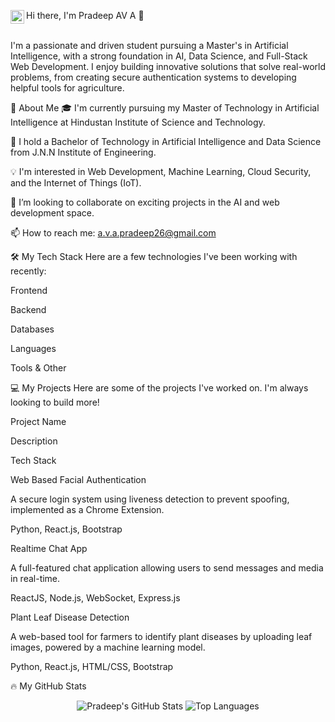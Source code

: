 Hi there, I'm Pradeep AV A 👋
<a href="https://www.linkedin.com/in/pradeepava">
<img align="left" alt="Pradeep's LinkedIn" width="22px" src="https://cdn.jsdelivr.net/npm/simple-icons@3.13.0/icons/linkedin.svg" />
</a>
<br/>
<br/>

I'm a passionate and driven student pursuing a Master's in Artificial Intelligence, with a strong foundation in AI, Data Science, and Full-Stack Web Development. I enjoy building innovative solutions that solve real-world problems, from creating secure authentication systems to developing helpful tools for agriculture.

🚀 About Me
🎓 I'm currently pursuing my Master of Technology in Artificial Intelligence at Hindustan Institute of Science and Technology.

🌱 I hold a Bachelor of Technology in Artificial Intelligence and Data Science from J.N.N Institute of Engineering.

💡 I'm interested in Web Development, Machine Learning, Cloud Security, and the Internet of Things (IoT).

👯 I’m looking to collaborate on exciting projects in the AI and web development space.

📫 How to reach me: a.v.a.pradeep26@gmail.com

🛠️ My Tech Stack
Here are a few technologies I've been working with recently:

Frontend

Backend

Databases

Languages

Tools & Other









































💻 My Projects
Here are some of the projects I've worked on. I'm always looking to build more!

Project Name

Description

Tech Stack

Web Based Facial Authentication

A secure login system using liveness detection to prevent spoofing, implemented as a Chrome Extension.

Python, React.js, Bootstrap

Realtime Chat App

A full-featured chat application allowing users to send messages and media in real-time.

ReactJS, Node.js, WebSocket, Express.js

Plant Leaf Disease Detection

A web-based tool for farmers to identify plant diseases by uploading leaf images, powered by a machine learning model.

Python, React.js, HTML/CSS, Bootstrap

🔥 My GitHub Stats
<p align="center">
<img src="https://github-readme-stats.vercel.app/api%3Fusername%3Dyour-github-username%26show_icons%3Dtrue%26theme%3Ddracula%26hide_border%3Dtrue%26count_private%3Dtrue" alt="Pradeep's GitHub Stats" />
<img src="https://www.google.com/search?q=https://github-readme-stats.vercel.app/api/top-langs/%3Fusername%3Dyour-github-username%26layout%3Dcompact%26theme%3Ddracula%26hide_border%3Dtrue" alt="Top Languages" />

</p>






